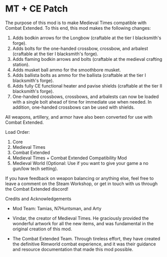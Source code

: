 # MT + CE Patch
The purpose of this mod is to make Medieval Times compatible with Combat Extended. To this end, this mod makes the following changes:

1. Adds bodkin arrows for the Longbow (craftable at the tier I blacksmith's forge).
2. Adds bolts for the one-handed crossbow, crossbow, and arbalest (craftable at the tier I blacksmith's forge).
3. Adds flaming bodkin arrows and bolts (craftable at the medieval crafting station).
4. Adds musket ball ammo for the smoothbore musket.
5. Adds ballista bolts as ammo for the ballista (craftable at the tier I blacksmith's forge).
6. Adds fully CE functional heater and pavise shields (craftable at the tier II blacksmith's forge).
7. One-handed crossbows, crossbows, and arbalests can now be loaded with a single bolt ahead of time for immediate use when needed. In addition, one-handed crossbows can be used with shields.

All weapons, artillery, and armor have also been converted for use with Combat Extended.

Load Order:

1. Core
2. Medieval Times
3. Combat Extended
4. Medieval Times + Combat Extended Compatibility Mod
5. Medieval World (Optional: Use if you want to give your game a no gun/low tech setting).

If you have feedback on weapon balancing or anything else, feel free to leave a comment on the Steam Workshop, or get in touch with us through the Combat Extended discord!

Credits and Acknowledgements

- Mod Team: Tamias, N7Huntsman, and Arty

- Vindar, the creator of Medieval Times. He graciously provided the wonderful artwork for all the new items, and was fundamental in the original creation of this mod.

- The Combat Extended Team. Through tireless effort, they have created the definitive Rimworld combat experience, and it was their guidance and resource documentation that made this mod possible.
